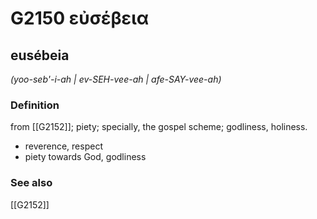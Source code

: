 # G2150 εὐσέβεια

## eusébeia

_(yoo-seb'-i-ah | ev-SEH-vee-ah | afe-SAY-vee-ah)_

### Definition

from [[G2152]]; piety; specially, the gospel scheme; godliness, holiness.

- reverence, respect
- piety towards God, godliness

### See also

[[G2152]]

